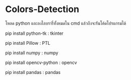 # Colors-Detection
โหลด python และลงไลบรารี่ทั้งหมดใน cmd แล้วถึงจะรันโค้ดโปรแกรมได้

pip install python-tk : tkinter

pip install Pillow : PTL

pip install numpy : numpy 

pip install opencv-python : opencv

pip install pandas : pandas
